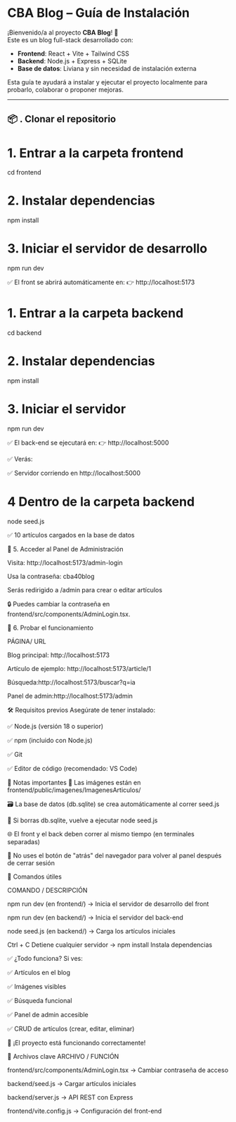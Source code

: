 # CBA Blog – Guía de Instalación

¡Bienvenido/a al proyecto **CBA Blog**! 🎉  
Este es un blog full-stack desarrollado con:
- **Frontend**: React + Vite + Tailwind CSS
- **Backend**: Node.js + Express + SQLite
- **Base de datos**: Liviana y sin necesidad de instalación externa

Esta guía te ayudará a instalar y ejecutar el proyecto localmente para probarlo, colaborar o proponer mejoras.

---

## 📦 . Clonar el repositorio



# 1. Entrar a la carpeta frontend
cd frontend


# 2. Instalar dependencias
npm install


# 3. Iniciar el servidor de desarrollo
npm run dev

✅ El front se abrirá automáticamente en:
👉 http://localhost:5173

# 1. Entrar a la carpeta backend
cd backend

# 2. Instalar dependencias
npm install


# 3. Iniciar el servidor
npm run dev

✅ El back-end se ejecutará en: 👉 http://localhost:5000

✅ Verás: 

✅ Servidor corriendo en http://localhost:5000


# 4 Dentro de la carpeta backend
node seed.js

✅ 10 artículos cargados en la base de datos


🔐 5. Acceder al Panel de Administración

Visita: http://localhost:5173/admin-login

Usa la contraseña: cba40blog

Serás redirigido a /admin para crear o editar artículos

🔒 Puedes cambiar la contraseña en frontend/src/components/AdminLogin.tsx. 



🧪 6. Probar el funcionamiento

PÁGINA/ URL

Blog principal: http://localhost:5173

Artículo de ejemplo: http://localhost:5173/article/1

Búsqueda:http://localhost:5173/buscar?q=ia

Panel de admin:http://localhost:5173/admin

🛠 Requisitos previos
Asegúrate de tener instalado:

✅ Node.js (versión 18 o superior)

✅ npm (incluido con Node.js)

✅ Git

✅ Editor de código (recomendado: VS Code)



📝 Notas importantes
📁 Las imágenes están en frontend/public/imagenes/ImagenesArticulos/

🗃 La base de datos (db.sqlite) se crea automáticamente al correr seed.js

🔁 Si borras db.sqlite, vuelve a ejecutar node seed.js

🌐 El front y el back deben correr al mismo tiempo (en terminales separadas)

🚫 No uses el botón de "atrás" del navegador para volver al panel después de cerrar sesión



🧩 Comandos útiles

COMANDO / DESCRIPCIÓN

npm run dev (en frontend/) -> 
Inicia el servidor de desarrollo del front

npm run dev (en backend/) -> 
Inicia el servidor del back-end


node seed.js (en backend/) -> 
Carga los artículos iniciales

Ctrl + C Detiene cualquier servidor -> 
npm install Instala dependencias


✅ ¿Todo funciona? Si ves:

✅ Artículos en el blog

✅ Imágenes visibles

✅ Búsqueda funcional

✅ Panel de admin accesible

✅ CRUD de artículos (crear, editar, eliminar)



🎉 ¡El proyecto está funcionando correctamente!

📁 Archivos clave
ARCHIVO / FUNCIÓN

frontend/src/components/AdminLogin.tsx -> 
Cambiar contraseña de acceso

backend/seed.js -> 
Cargar artículos iniciales

backend/server.js -> 
API REST con Express

frontend/vite.config.js -> 
Configuración del front-end


